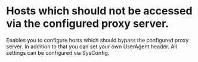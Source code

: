 # Hosts which should not be accessed via the configured proxy server.

Enables you to configure hosts which should bypass the configured proxy server. In addition to that you can set your own UserAgent header. All settings can be configured via SysConfig.
